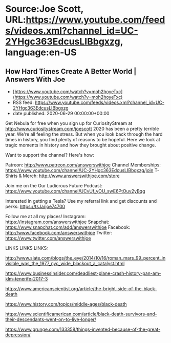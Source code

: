# Source:Joe Scott, URL:https://www.youtube.com/feeds/videos.xml?channel_id=UC-2YHgc363EdcusLIBbgxzg, language:en-US

## How Hard Times Create A Better World | Answers With Joe
 - [https://www.youtube.com/watch?v=moh2hoyeTxc](https://www.youtube.com/watch?v=moh2hoyeTxc)
 - RSS feed: https://www.youtube.com/feeds/videos.xml?channel_id=UC-2YHgc363EdcusLIBbgxzg
 - date published: 2020-06-29 00:00:00+00:00

Get Nebula for free when you sign up for CuriosityStream at http://www.curiositystream.com/joescott
2020 has been a pretty terrible year. We're all feeling the stress. But when you look back through the hard times in history, you find plenty of reasons to be hopeful. Here we look at tragic moments in history and how they brought about positive change.

Want to support the channel? Here's how:

Patreon: http://www.patreon.com/answerswithjoe
Channel Memberships: https://www.youtube.com/channel/UC-2YHgc363EdcusLIBbgxzg/join
T-Shirts & Merch: http://www.answerswithjoe.com/store

Join me on the Our Ludicrous Future Podcast:
https://www.youtube.com/channel/UCvUf_yOU_swE6PtOuv2yBqg

Interested in getting a Tesla? Use my referral link and get discounts and perks:
https://ts.la/joe74700

Follow me at all my places!
Instagram: https://instagram.com/answerswithjoe
Snapchat: https://www.snapchat.com/add/answerswithjoe
Facebook: http://www.facebook.com/answerswithjoe
Twitter: https://www.twitter.com/answerswithjoe

LINKS LINKS LINKS:

http://www.slate.com/blogs/the_eye/2014/10/16/roman_mars_99_percent_invisible_was_the_1977_nyc_wide_blackout_a_catalyst.html

https://www.businessinsider.com/deadliest-plane-crash-history-pan-am-klm-tenerife-2017-3

https://www.americanscientist.org/article/the-bright-side-of-the-black-death

https://www.history.com/topics/middle-ages/black-death

https://www.scientificamerican.com/article/black-death-survivors-and-their-descendants-went-on-to-live-longer/

https://www.grunge.com/133358/things-invented-because-of-the-great-depression/

